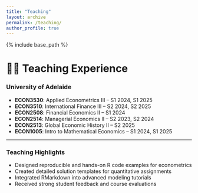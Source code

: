 ```yaml
---
title: "Teaching"
layout: archive
permalink: /teaching/
author_profile: true
---
```

{% include base_path %}
# 🧑‍🏫 Teaching Experience

### University of Adelaide

- **ECON3530**: Applied Econometrics III – S1 2024, S1 2025  
- **ECON3510**: International Finance III – S2 2024, S2 2025  
- **ECON2508**: Financial Economics II – S1 2024  
- **ECON2514**: Managerial Economics II – S2 2023, S2 2024  
- **ECON2513**: Global Economic History II – S2 2025  
- **ECON1005**: Intro to Mathematical Economics – S1 2024, S1 2025

---

### Teaching Highlights

- Designed reproducible and hands-on R code examples for econometrics
- Created detailed solution templates for quantitative assignments
- Integrated RMarkdown into advanced modeling tutorials
- Received strong student feedback and course evaluations
